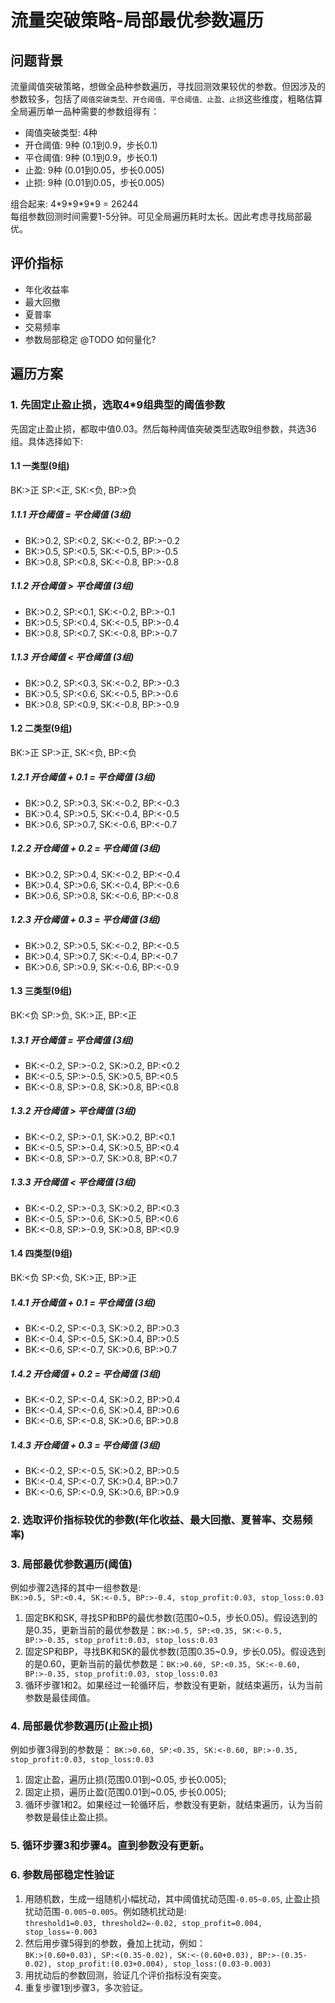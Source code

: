 # 流量突破策略-局部最优参数遍历
## 问题背景
流量阈值突破策略，想做全品种参数遍历，寻找回测效果较优的参数。但因涉及的参数较多，包括了`阈值突破类型、开仓阈值、平仓阈值、止盈、止损`这些维度，粗略估算全局遍历单一品种需要的参数组得有：  

- 阈值突破类型: 4种
- 开仓阈值: 9种 (0.1到0.9，步长0.1)
- 平仓阈值: 9种 (0.1到0.9，步长0.1)
- 止盈: 9种 (0.01到0.05，步长0.005)
- 止损: 9种 (0.01到0.05，步长0.005)

组合起来: 4\*9\*9\*9\*9 = 26244  
每组参数回测时间需要1-5分钟。可见全局遍历耗时太长。因此考虑寻找局部最优。

## 评价指标
- 年化收益率
- 最大回撤
- 夏普率
- 交易频率
- 参数局部稳定
@TODO 如何量化?

## 遍历方案
### 1. 先固定止盈止损，选取4\*9组典型的阈值参数
先固定止盈止损，都取中值0.03。然后每种阈值突破类型选取9组参数，共选36组。具体选择如下:
#### 1.1 一类型(9组)
BK:>正 SP:<正, SK:<负, BP:>负
##### 1.1.1 开仓阈值 = 平仓阈值 (3组)
- BK:>0.2, SP:<0.2, SK:<-0.2, BP:>-0.2
- BK:>0.5, SP:<0.5, SK:<-0.5, BP:>-0.5
- BK:>0.8, SP:<0.8, SK:<-0.8, BP:>-0.8
##### 1.1.2 开仓阈值 > 平仓阈值 (3组)
- BK:>0.2, SP:<0.1, SK:<-0.2, BP:>-0.1
- BK:>0.5, SP:<0.4, SK:<-0.5, BP:>-0.4
- BK:>0.8, SP:<0.7, SK:<-0.8, BP:>-0.7
##### 1.1.3 开仓阈值 < 平仓阈值 (3组)
- BK:>0.2, SP:<0.3, SK:<-0.2, BP:>-0.3
- BK:>0.5, SP:<0.6, SK:<-0.5, BP:>-0.6
- BK:>0.8, SP:<0.9, SK:<-0.8, BP:>-0.9

#### 1.2 二类型(9组)
BK:>正 SP:>正, SK:<负, BP:<负
##### 1.2.1 开仓阈值 + 0.1 = 平仓阈值 (3组)
- BK:>0.2, SP:>0.3, SK:<-0.2, BP:<-0.3
- BK:>0.4, SP:>0.5, SK:<-0.4, BP:<-0.5
- BK:>0.6, SP:>0.7, SK:<-0.6, BP:<-0.7
##### 1.2.2 开仓阈值 + 0.2 = 平仓阈值 (3组)
- BK:>0.2, SP:>0.4, SK:<-0.2, BP:<-0.4
- BK:>0.4, SP:>0.6, SK:<-0.4, BP:<-0.6
- BK:>0.6, SP:>0.8, SK:<-0.6, BP:<-0.8
##### 1.2.3 开仓阈值 + 0.3 = 平仓阈值 (3组)
- BK:>0.2, SP:>0.5, SK:<-0.2, BP:<-0.5
- BK:>0.4, SP:>0.7, SK:<-0.4, BP:<-0.7
- BK:>0.6, SP:>0.9, SK:<-0.6, BP:<-0.9

#### 1.3 三类型(9组)
BK:<负 SP:>负, SK:>正, BP:<正
##### 1.3.1 开仓阈值 = 平仓阈值 (3组)
- BK:<-0.2, SP:>-0.2, SK:>0.2, BP:<0.2
- BK:<-0.5, SP:>-0.5, SK:>0.5, BP:<0.5
- BK:<-0.8, SP:>-0.8, SK:>0.8, BP:<0.8
##### 1.3.2 开仓阈值 > 平仓阈值 (3组)
- BK:<-0.2, SP:>-0.1, SK:>0.2, BP:<0.1
- BK:<-0.5, SP:>-0.4, SK:>0.5, BP:<0.4
- BK:<-0.8, SP:>-0.7, SK:>0.8, BP:<0.7
##### 1.3.3 开仓阈值 < 平仓阈值 (3组)
- BK:<-0.2, SP:>-0.3, SK:>0.2, BP:<0.3
- BK:<-0.5, SP:>-0.6, SK:>0.5, BP:<0.6
- BK:<-0.8, SP:>-0.9, SK:>0.8, BP:<0.9

#### 1.4 四类型(9组)
BK:<负 SP:<负, SK:>正, BP:>正
##### 1.4.1 开仓阈值 + 0.1 = 平仓阈值 (3组)
- BK:<-0.2, SP:<-0.3, SK:>0.2, BP:>0.3
- BK:<-0.4, SP:<-0.5, SK:>0.4, BP:>0.5
- BK:<-0.6, SP:<-0.7, SK:>0.6, BP:>0.7
##### 1.4.2 开仓阈值 + 0.2 = 平仓阈值 (3组)
- BK:<-0.2, SP:<-0.4, SK:>0.2, BP:>0.4
- BK:<-0.4, SP:<-0.6, SK:>0.4, BP:>0.6
- BK:<-0.6, SP:<-0.8, SK:>0.6, BP:>0.8
##### 1.4.3 开仓阈值 + 0.3 = 平仓阈值 (3组)
- BK:<-0.2, SP:<-0.5, SK:>0.2, BP:>0.5
- BK:<-0.4, SP:<-0.7, SK:>0.4, BP:>0.7
- BK:<-0.6, SP:<-0.9, SK:>0.6, BP:>0.9

### 2. 选取评价指标较优的参数(年化收益、最大回撤、夏普率、交易频率)

### 3. 局部最优参数遍历(阈值)
例如步骤2选择的其中一组参数是:  
`BK:>0.5, SP:<0.4, SK:<-0.5, BP:>-0.4, stop_profit:0.03, stop_loss:0.03`

1. 固定BK和SK, 寻找SP和BP的最优参数(范围0~0.5，步长0.05)。假设选到的是0.35，更新当前的最优参数是：`BK:>0.5, SP:<0.35, SK:<-0.5, BP:>-0.35, stop_profit:0.03, stop_loss:0.03`
2. 固定SP和BP，寻找BK和SK的最优参数(范围0.35~0.9，步长0.05)。假设选到的是0.60，更新当前的最优参数是：`BK:>0.60, SP:<0.35, SK:<-0.60, BP:>-0.35, stop_profit:0.03, stop_loss:0.03`
3. 循环步骤1和2。如果经过一轮循环后，参数没有更新，就结束遍历，认为当前参数是最佳阈值。

### 4. 局部最优参数遍历(止盈止损)
例如步骤3得到的参数是：
`BK:>0.60, SP:<0.35, SK:<-0.60, BP:>-0.35, stop_profit:0.03, stop_loss:0.03`

1. 固定止盈，遍历止损(范围0.01到~0.05, 步长0.005);
2. 固定止损，遍历止盈(范围0.01到~0.05, 步长0.005);
3. 循环步骤1和2。如果经过一轮循环后，参数没有更新，就结束遍历，认为当前参数是最佳止盈止损。

### 5. 循环步骤3和步骤4。直到参数没有更新。
### 6. 参数局部稳定性验证
1) 用随机数，生成一组随机小幅扰动，其中阈值扰动范围`-0.05~0.05`, 止盈止损扰动范围`-0.005~0.005`。例如随机扰动是:  
`threshold1=0.03, threshold2=-0.02, stop_profit=0.004, stop_loss=-0.003`  
2) 然后用步骤5得到的参数，叠加上扰动，例如：  
`BK:>(0.60+0.03), SP:<(0.35-0.02), SK:<-(0.60+0.03), BP:>-(0.35-0.02), stop_profit:(0.03+0.004), stop_loss:(0.03-0.003)`  
3) 用扰动后的参数回测，验证几个评价指标没有突变。  
4) 重复步骤1到步骤3，多次验证。  

